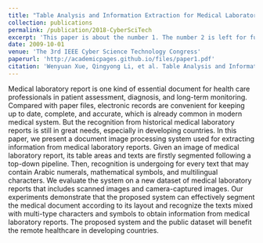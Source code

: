```yaml
---
title: "Table Analysis and Information Extraction for Medical Laboratory Reports(Accepted)"
collection: publications
permalink: /publication/2018-CyberSciTech
excerpt: 'This paper is about the number 1. The number 2 is left for future work.'
date: 2009-10-01
venue: 'The 3rd IEEE Cyber Science Technology Congress'
paperurl: 'http://academicpages.github.io/files/paper1.pdf'
citation: 'Wenyuan Xue, Qingyong Li, et al. Table Analysis and Information Extraction for Medical Laboratory Reports. The 3rd IEEE Cyber Science Technology Congress, 2018.'
---
```

Medical laboratory report is one kind of essential document for health care professionals in patient assessment, diagnosis, and long-term monitoring. Compared with paper files, electronic records are convenient for keeping up to date, complete, and accurate, which is already common in modern medical system. But the recognition from historical medical laboratory reports is still in great needs, especially in developing countries. In this paper, we present a document image processing system used for extracting information from medical laboratory reports. Given an image of medical laboratory report, its table areas and texts are firstly segmented following a top-down pipeline. Then, recognition is undergoing for every text that may contain Arabic numerals, mathematical symbols, and multilingual characters. We evaluate the system on a new dataset of medical laboratory reports that includes scanned images and camera-captured images. Our experiments demonstrate that the proposed system can effectively segment the medical document according to its layout and recognize the texts mixed with multi-type characters and symbols to obtain information from medical laboratory reports. The proposed system and the public dataset will benefit the remote healthcare in developing countries.
